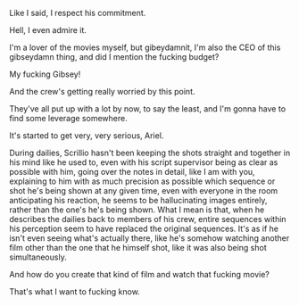Like I said, I respect his commitment.

Hell, I even admire it.

I'm a lover of the movies myself, but gibeydamnit, I'm also the CEO of this gibseydamn thing, and did I mention the fucking budget?

My fucking Gibsey!

And the crew's getting really worried by this point.

They've all put up with a lot by now, to say the least, and I'm gonna have to find some leverage somewhere.

It's started to get very, very serious, Ariel.

During dailies, Scrillio hasn't been keeping the shots straight and together in his mind like he used to, even with his script supervisor being as clear as possible with him, going over the notes in detail, like I am with you, explaining to him with as much precision as possible which sequence or shot he's being shown at any given time, even with everyone in the room anticipating his reaction, he seems to be hallucinating images entirely, rather than the one's he's being shown. What I mean is that, when he describes the dailies back to members of his crew, entire sequences within his perception seem to have replaced the original sequences. It's as if he isn't even seeing what's actually there, like he's somehow watching another film other than the one that he himself shot, like it was also being shot simultaneously.

And how do you create that kind of film and watch that fucking movie?

That's what I want to fucking know.
